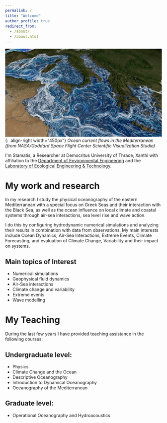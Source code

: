```yaml
---
permalink: /
title: "Welcome"
author_profile: true
redirect_from: 
  - /about/
  - /about.html
---
```


![](/images/med_final_03.03000.jpg){: .align-right width="450px"}
*Ocean current flows in the Mediterranean (from NASA/Goddard Space Flight Center Scientific Visualization Studio)*

I'm Stamatis, a Researcher at Democritus University of Thrace, Xanthi with affiliation to the [Department of Environmental Engineering](https://env.duth.gr/en/) and the [Laboratory of Ecological Engineering & Technology](https://env.duth.gr/en/laboratories/lab5/).

My work and research
======
In my research I study the physical oceanography of the eastern Mediterranean with a special focus on Greek Seas and their interaction with the Black Sea, as well as the ocean influence on local climate and coastal systems through air-sea interactions, sea level rise and wave action. 

I do this by configuring hydrodynamic numerical simulations and analyzing their results in combination with data from observations. My main interests include Ocean Dynamics, Air-Sea Interactions, Extreme Events, Climate Forecasting, and evaluation of Climate Change, Variability and their impact on systems.

Main topics of Interest
------
- Numerical simulations
- Geophysical fluid dynamics
- Air-Sea interactions
- Climate change and variability
- Extreme events
- Wave modelling

My Teaching
======
During the last few years I have provided teaching assistance in the following courses:

Undergraduate level:
------
- Physics
- Climate Change and the Ocean
- Descriptive Oceanography
- Introduction to Dynamical Oceanography
- Oceanography of the Mediterranean

Graduate level:
------
- Operational Oceanography and Hydroacoustics

